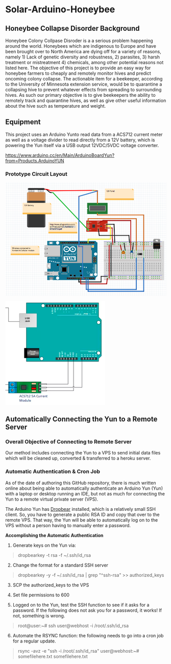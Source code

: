 # Solar-Arduino-Honeybee

## Honeybee Collapse Disorder Background

Honeybee Colony Collpase Disroder is a a serious problem happening around the world. Honeybees which are indigenous to Europe and have been brought over to North America are dying off for a variety of reasons, namely 1) Lack of genetic diversity and robustness, 2) parasites, 3) harsh treatment or mistreatment 4) chemicals, among other potential reasons not listed here. The objective of this project is to provide an easy way for honeybee farmers to cheaply and remotely monitor hives and predict oncoming colony collapse. The actionable item for a beekeeper, according to the University of Minnesota extension service, would be to quarantine a collapsing hive to prevent whatever effects from spreading to surrounding hives. As such our primary objective is to give beekeepers the ability to remotely track and quarantine hives, as well as give other useful information about the hive such as temperature and weight.

## Equipment

This project uses an Arduino Yunto read data from a ACS712 current meter as well as a voltage divider to read directly from a 12V battery, which is powering the Yun itself via a USB output 12VDC/5VDC voltage converter.

https://www.arduino.cc/en/Main/ArduinoBoardYun?from=Products.ArduinoYUN

### Prototype Circuit Layout

![Honeybee Solar Circuit Layout](https://github.com/pwdel/Solar-Arduino-Honeybee/blob/master/Presentation/Arduino%20Circuit%20Layout.png)


![ACS712 Illustration](https://github.com/pwdel/Solar-Arduino-Honeybee/blob/master/Presentation/ACS712-Illustration.png)


## Automatically Connecting the Yun to a Remote Server

### Overall Objective of Connecting to Remote Server

Our method includes connecting the Yun to a VPS to send initial data files which will be cleaned up, converted & transferred to a heroku server.

### Automatic Authentication & Cron Job

As of the date of authoring this GitHub repository, there is much written online about being able to automatically authenticate an Arduino Yun (Yun) with a laptop or desktop running an IDE, but not as much for connecting the Yun to a remote virtual private server (VPS).

The Arduino Yun has [Dropbear](https://matt.ucc.asn.au/dropbear/dropbear.html) installed, which is a relatively small SSH client.  So, you have to generate a public RSA ID and copy that over to the remote VPS.  That way, the Yun will be able to automatically log on to the VPS without a person having to manually enter a password.

**Accomplishing the Automatic Authentication**

1. Generate keys on the Yun via:

> dropbearkey -t rsa -f ~/.ssh/id_rsa 

2. Change the format for a standard SSH server

> dropbearkey -y -f ~/.ssh/id_rsa | grep "^ssh-rsa" >> authorized_keys

3. SCP the authorized_keys to the VPS

4. Set file permissions to 600

5. Logged on to the Yun, test the SSH function to see if it asks for a password.  If the following does not ask you for a password, it works!  If not, something is wrong.

> root@user:~#  ssh user@webhost -i /root/.ssh/id_rsa

6. Automate the RSYNC function: the following needs to go into a cron job for a regular update.

> rsync -avz -e "ssh -i /root/.ssh/id_rsa" 
> user@webhost:~# somefilehere.txt somefilehere.txt




